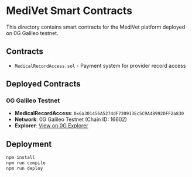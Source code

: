 # MediVet Smart Contracts

This directory contains smart contracts for the MediVet platform deployed on 0G Galileo testnet.

## Contracts

- `MedicalRecordAccess.sol` - Payment system for provider record access

## Deployed Contracts

### 0G Galileo Testnet
- **MedicalRecordAccess**: `0x6a301456A5274dF720913Ec5C9A48992DFF2a830`
- **Network**: 0G Galileo Testnet (Chain ID: 16602)
- **Explorer**: [View on 0G Explorer](https://chainscan-newton.0g.ai/address/0x6a301456A5274dF720913Ec5C9A48992DFF2a830)

## Deployment

```bash
npm install
npm run compile
npm run deploy
```
